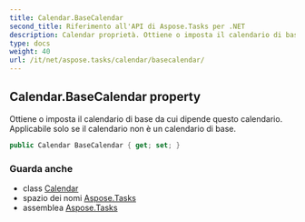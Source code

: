 ```yaml
---
title: Calendar.BaseCalendar
second_title: Riferimento all'API di Aspose.Tasks per .NET
description: Calendar proprietà. Ottiene o imposta il calendario di base da cui dipende questo calendario. Applicabile solo se il calendario non è un calendario di base.
type: docs
weight: 40
url: /it/net/aspose.tasks/calendar/basecalendar/
---
```

## Calendar.BaseCalendar property

Ottiene o imposta il calendario di base da cui dipende questo calendario. Applicabile solo se il calendario non è un calendario di base.

```csharp
public Calendar BaseCalendar { get; set; }
```

### Guarda anche

* class [Calendar](../)
* spazio dei nomi [Aspose.Tasks](../../calendar/)
* assemblea [Aspose.Tasks](../../../)


